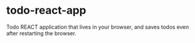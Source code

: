 # todo-react-app
Todo REACT application that lives in your browser, and saves todos even after restarting the browser.
